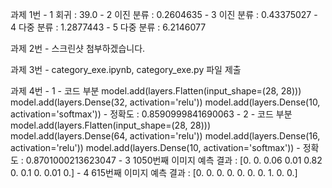 과제 1번
    - 1 회귀  : 39.0
    - 2 이진 분류 : 0.2604635
    - 3 이진 분류 : 0.43375027
    - 4 다중 분류 : 1.2877443
    - 5 다중 분류 : 6.2146077

과제 2번
    - 스크린샷 첨부하겠습니다.

과제 3번
    - category_exe.ipynb, category_exe.py 파일 제출

과제 4번
    - 1
      - 코드 부분
        model.add(layers.Flatten(input_shape=(28, 28)))
        model.add(layers.Dense(32, activation='relu'))
        model.add(layers.Dense(10, activation='softmax'))
      - 정확도 : 0.8590999841690063
    - 2
      - 코드 부분
        model.add(layers.Flatten(input_shape=(28, 28)))
        model.add(layers.Dense(64, activation='relu'))
        model.add(layers.Dense(16, activation='relu'))
        model.add(layers.Dense(10, activation='softmax'))
      - 정확도 : 0.8701000213623047
    - 3 1050번째 이미지 예측 결과 : [0. 0. 0.06 0.01 0.82 0. 0.1 0. 0.01 0.]
    - 4 615번째 이미지 예측 결과 : [0. 0. 0. 0. 0. 0. 0. 1. 0. 0.]